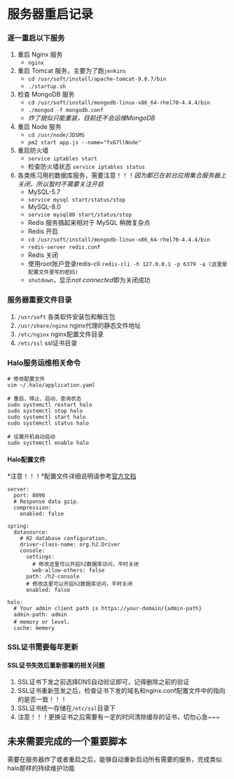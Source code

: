 # 服务器重启记录

### 逐一重启以下服务
1. 重启 Nginx 服务  
	+ `nginx`  
2. 重启 Tomcat 服务，主要为了跑`jenkins`  
	+ `cd /usr/soft/install/apache-tomcat-9.0.7/bin`  
	+ `./startup.sh`  
3. 检查 MongoDB 服务  
	+ `cd /usr/soft/install/mongodb-linux-x86_64-rhel70-4.4.4/bin`  
	+ `./mongod -f mongodb.conf`  
	+ *炸了貌似只能重装，目前还不会运维MongoDB*
4. 重启 Node 服务  
	+ `cd /usr/node/JDSMS`  
	+ `pm2 start app.js --name="fx67llNode"`  
5. 重启防火墙
	+ `service iptables start`  
	+ 检查防火墙状态 `service iptables status`  
6. 各类练习用的数据库服务，需要注意！！！*因为都已在前台应用集合服务器上关闭，所以暂时不需要关注开启*
	+ MySQL-5.7 
	+ `service mysql start/status/stop`  
	+ MySQL-8.0 
	+ `service mysql80 start/status/stop`  
	+ Redis 服务搞起来相对于 MySQL 稍微复杂点  
	+ Redis 开启
	+ `cd /usr/soft/install/mongodb-linux-x86_64-rhel70-4.4.4/bin`  
	+ `redis-server redis.conf`  
	+ Redis 关闭
	+ 使用root账户登录redis-cli `redis-cli -h 127.0.0.1 -p 6379 -a (这里是配置文件里写的密码)`  
	+ `shutdown`，显示*not connected*即为关闭成功


### 服务器重要文件目录  
1. `/usr/soft` 各类软件安装包和解压包  
2. `/usr/share/nginx` nginx代理的静态文件地址  
3. `/etc/nginx` nginx配置文件目录  
4. `/etc/ssl` ssl证书目录  


### Halo服务运维相关命令
```
# 修改配置文件
vim ~/.halo/application.yaml

# 重启、停止、启动、查询状态
sudo systemctl restart halo
sudo systemctl stop halo
sudo systemctl start halo
sudo systemctl status halo

# 设置开机自动启动
sudo systemctl enable halo
```
#### Halo配置文件
*注意！！！*配置文件详细说明请参考[官方文档](https://docs.halo.run/1.6/getting-started/config)  
```
server:
  port: 8090
  # Response data gzip.
  compression:
    enabled: false
	
spring:
  datasource:
    # H2 database configuration.
    driver-class-name: org.h2.Driver
    console:
      settings:
	    # 修改这里可以开启h2数据库访问，平时关闭
        web-allow-others: false
      path: /h2-console
	  # 修改这里可以开启h2数据库访问，平时关闭
      enabled: false

halo:
  # Your admin client path is https://your-domain/{admin-path}
  admin-path: admin
  # memory or level，
  cache: memory
```


### SSL证书需要每年更新
#### SSL证书失效后重新部署的相关问题
1. SSL证书下发之前选择DNS自动验证即可，记得删除之前的验证
2. SSL证书重新签发之后，检查证书下发的域名和nginx.conf配置文件中的指向的是否一致！！！ 
3. SSL证书统一存储在`/etc/ssl`目录下  
4. 注意！！！更换证书之后需要有一定的时间清除缓存的证书，切勿心急~~~


## 未来需要完成的一个重要脚本
需要在服务器炸了或者重启之后，能够自动重新启动所有需要的服务，完成类似halo那样的持续维护功能